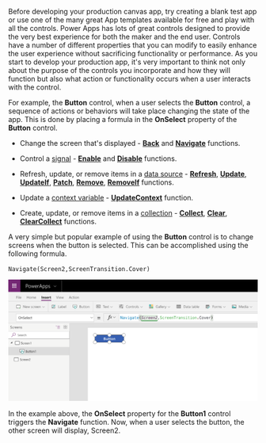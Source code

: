 Before developing your production canvas app, try creating a blank test
app or use one of the many great App templates available for free and
play with all the controls. Power Apps has lots of great controls
designed to provide the very best experience for both the maker and the
end user. Controls have a number of different properties that you can modify
to easily enhance the user experience without sacrificing functionality
or performance. As you start to develop your production app, it's very
important to think not only about the purpose of the controls you
incorporate and how they will function but also what action or functionality occurs
when a user interacts with the control.

For example, the **Button** control, when a user selects
the **Button** control, a sequence of actions or behaviors will take
place changing the state of the app. This is done by placing a formula
in the **OnSelect** property of the **Button** control.

-   Change the screen that's displayed -
    [**Back**](https://docs.microsoft.com/powerapps/maker/canvas-apps/functions/function-navigate)
    and
    [**Navigate**](https://docs.microsoft.com/powerapps/maker/canvas-apps/functions/function-navigate)
    functions.

-   Control a
    [signal](https://docs.microsoft.com/powerapps/maker/canvas-apps/functions/signals) -
    [**Enable**](https://docs.microsoft.com/powerapps/maker/canvas-apps/functions/function-enable-disable)
    and
    [**Disable**](https://docs.microsoft.com/powerapps/maker/canvas-apps/functions/function-enable-disable)
    functions.

-   Refresh, update, or remove items in a [data
    source](https://docs.microsoft.com/powerapps/maker/canvas-apps/working-with-data-sources) -
    [**Refresh**](https://docs.microsoft.com/powerapps/maker/canvas-apps/functions/function-refresh),
    [**Update**](https://docs.microsoft.com/powerapps/maker/canvas-apps/functions/function-update-updateif),
    [**UpdateIf**](https://docs.microsoft.com/powerapps/maker/canvas-apps/functions/function-update-updateif),
    [**Patch**](https://docs.microsoft.com/powerapps/maker/canvas-apps/functions/function-patch),
    [**Remove**](https://docs.microsoft.com/powerapps/maker/canvas-apps/functions/function-remove-removeif),
    [**RemoveIf**](https://docs.microsoft.com/powerapps/maker/canvas-apps/functions/function-remove-removeif)
    functions.

-   Update a [context
    variable](https://docs.microsoft.com/powerapps/maker/canvas-apps/working-with-variables#use-a-context-variable) -
    [**UpdateContext**](https://docs.microsoft.com/powerapps/maker/canvas-apps/functions/function-updatecontext)
    function.

-   Create, update, or remove items in a
    [collection](https://docs.microsoft.com/powerapps/maker/canvas-apps/working-with-data-sources#collections) -
    [**Collect**](https://docs.microsoft.com/powerapps/maker/canvas-apps/functions/function-clear-collect-clearcollect),
    [**Clear**](https://docs.microsoft.com/powerapps/maker/canvas-apps/functions/function-clear-collect-clearcollect),
    [**ClearCollect**](https://docs.microsoft.com/powerapps/maker/canvas-apps/functions/function-clear-collect-clearcollect)
    functions.

A very simple but popular example of using the **Button** control is
to change screens when the button is selected. This can be accomplished
using the following formula.

```
Navigate(Screen2,ScreenTransition.Cover)
```


![Navigate_Button](../media/Navigate_Button.png)

In the example above, the **OnSelect** property for the **Button1**
control triggers the **Navigate** function. Now, when a user selects the
button, the other screen will display, Screen2.
